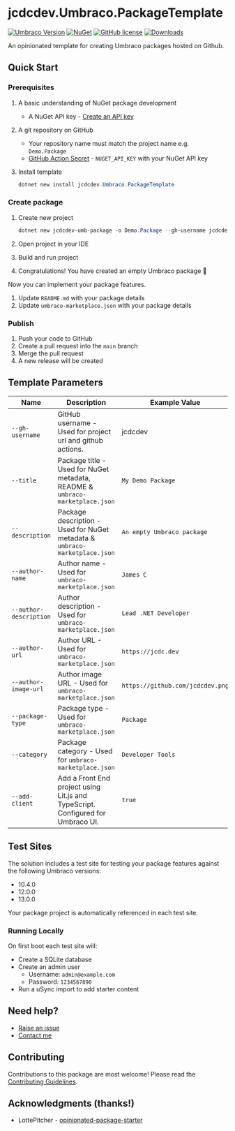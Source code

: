# jcdcdev.Umbraco.PackageTemplate

[![Umbraco Version](https://img.shields.io/badge/Umbraco-10.4+-%233544B1?style=flat&logo=umbraco)](https://umbraco.com/products/umbraco-cms/)
[![NuGet](https://img.shields.io/nuget/vpre/jcdcdev.Umbraco.PackageTemplate?color=0273B3)](https://www.nuget.org/packages/jcdcdev.Umbraco.PackageTemplate)
[![GitHub license](https://img.shields.io/github/license/jcdcdev/jcdcdev.Umbraco.PackageTemplate?color=8AB803)](../LICENSE)
[![Downloads](https://img.shields.io/nuget/dt/jcdcdev.Umbraco.PackageTemplate?color=cc9900)](https://www.nuget.org/packages/jcdcdev.Umbraco.PackageTemplate/)

An opinionated template for creating Umbraco packages hosted on Github.

## Quick Start

### Prerequisites

1. A basic understanding of NuGet package development
    - A NuGet API key - [Create an API key](https://learn.microsoft.com/en-us/nuget/nuget-org/publish-a-package)
2. A git repository on GitHub
    - Your repository name must match the project name e.g. `Demo.Package`
    - [GitHub Action Secret](https://docs.github.com/en/actions/security-guides/using-secrets-in-github-actions) - `NUGET_API_KEY`
      with your NuGet API key

3. Install template

    ```powershell
    dotnet new install jcdcdev.Umbraco.PackageTemplate
    ```

### Create package

1. Create new project

    ```powershell
    dotnet new jcdcdev-umb-package -o Demo.Package --gh-username jcdcdev --title "My Demo Package" --description "An empty Umbraco package" --author-name "James C" --author-description "Lead .NET Developer" --author-url "https://jcdc.dev" --author-image-url "https://github.com/jcdcdev.png"
    ```

2. Open project in your IDE
3. Build and run project
4. Congratulations! You have created an empty Umbraco package 🎉

Now you can implement your package features.

1. Update `README.md` with your package details
2. Update `umbraco-marketplace.json` with your package details

### Publish

1. Push your code to GitHub
2. Create a pull request into the `main` branch
3. Merge the pull request
4. A new release will be created

## Template Parameters

| Name                   | Description                                                                     | Example Value                    | Required |
|------------------------|---------------------------------------------------------------------------------|----------------------------------|----------|
| `--gh-username`        | GitHub username - Used for project url and github actions.                      | jcdcdev                          | **Yes**  |
| `--title`              | Package title - Used for NuGet metadata, README & `umbraco-marketplace.json`    | `My Demo Package`                | **Yes**  |
| `--description`        | Package description - Used for NuGet metadata & `umbraco-marketplace.json`      | `An empty Umbraco package`       | **Yes**  |
| `--author-name`        | Author name - Used for `umbraco-marketplace.json`                               | `James C`                        | **Yes**  |
| `--author-description` | Author description - Used for `umbraco-marketplace.json`                        | `Lead .NET Developer`            | No       |
| `--author-url`         | Author URL - Used for `umbraco-marketplace.json`                                | `https://jcdc.dev`               | No       |
| `--author-image-url`   | Author image URL - Used for `umbraco-marketplace.json`                          | `https://github.com/jcdcdev.png` | No       |
| `--package-type`       | Package type - Used for `umbraco-marketplace.json`                              | `Package`                        | No       |
| `--category`           | Package category - Used for `umbraco-marketplace.json`                          | `Developer Tools`                | No       |
| `--add-client`         | Add a Front End project using Lit.js and TypeScript. Configured for Umbraco UI. | `true`                           | No       |

## Test Sites

The solution includes a test site for testing your package features against the following Umbraco versions:

- 10.4.0
- 12.0.0
- 13.0.0

Your package project is automatically referenced in each test site.

### Running Locally

On first boot each test site will:

- Create a SQLite database
- Create an admin user
  - Username: `admin@example.com`
  - Password: `1234567890`
- Run a uSync import to add starter content

## Need help?

- [Raise an issue](https://github.com/jcdcdev/jcdcdev.Umbraco.PackageTemplate/issues)
- [Contact me](https://jcdc.dev/contact)

## Contributing

Contributions to this package are most welcome! Please read the [Contributing Guidelines](CONTRIBUTING.md).

## Acknowledgments (thanks!)

- LottePitcher - [opinionated-package-starter](https://github.com/LottePitcher/opinionated-package-starter)